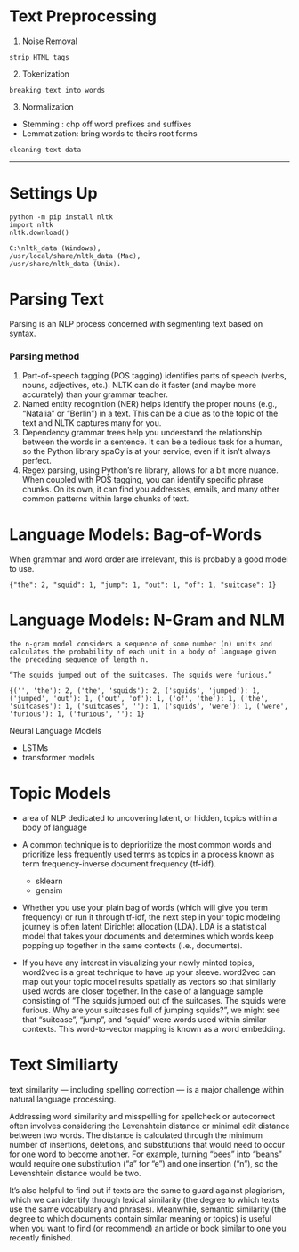 
# Text Preprocessing

1. Noise Removal 
```
strip HTML tags
```

2. Tokenization
```
breaking text into words
```

3. Normalization
* Stemming : chp off word prefixes and suffixes
* Lemmatization: bring words to theirs root forms
```
cleaning text data
```

---

# Settings Up

```
python -m pip install nltk
import nltk
nltk.download()

C:\nltk_data (Windows), 
/usr/local/share/nltk_data (Mac), 
/usr/share/nltk_data (Unix).
```

# Parsing Text
Parsing is an NLP process concerned with segmenting text based on syntax.

### Parsing method
1. Part-of-speech tagging (POS tagging) identifies parts of speech (verbs, nouns, adjectives, etc.). 
   NLTK can do it faster (and maybe more accurately) than your grammar teacher.
2. Named entity recognition (NER) helps identify the proper nouns (e.g., “Natalia” or “Berlin”) in a text. 
   This can be a clue as to the topic of the text and NLTK captures many for you.
3. Dependency grammar trees help you understand the relationship between the words in a sentence. 
   It can be a tedious task for a human, so the Python library spaCy is at your service, even if it isn’t always perfect.
4. Regex parsing, using Python’s re library, allows for a bit more nuance. 
   When coupled with POS tagging, you can identify specific phrase chunks. On its own, it can find you addresses, emails, and many other common patterns within large chunks of text.

# Language Models: Bag-of-Words
When grammar and word order are irrelevant, this is probably a good model to use.
```
{"the": 2, "squid": 1, "jump": 1, "out": 1, "of": 1, "suitcase": 1}
```

# Language Models: N-Gram and NLM

```
the n-gram model considers a sequence of some number (n) units and calculates the probability of each unit in a body of language given the preceding sequence of length n. 
```

```
“The squids jumped out of the suitcases. The squids were furious.”

{('', 'the'): 2, ('the', 'squids'): 2, ('squids', 'jumped'): 1, ('jumped', 'out'): 1, ('out', 'of'): 1, ('of', 'the'): 1, ('the', 'suitcases'): 1, ('suitcases', ''): 1, ('squids', 'were'): 1, ('were', 'furious'): 1, ('furious', ''): 1}
```

Neural Language Models
* LSTMs
* transformer models

# Topic Models 

* area of NLP dedicated to uncovering latent, or hidden, topics within a body of language
* A common technique is to deprioritize the most common words and prioritize less frequently used terms as topics in a process known as term frequency-inverse document frequency (tf-idf).
    * sklearn
    * gensim

* Whether you use your plain bag of words (which will give you term frequency) or run it through tf-idf, the next step in your topic modeling journey is often latent Dirichlet allocation (LDA). LDA is a statistical model that takes your documents and determines which words keep popping up together in the same contexts (i.e., documents).
  
* If you have any interest in visualizing your newly minted topics, word2vec is a great technique to have up your sleeve. word2vec can map out your topic model results spatially as vectors so that similarly used words are closer together. In the case of a language sample consisting of “The squids jumped out of the suitcases. The squids were furious. Why are your suitcases full of jumping squids?”, we might see that “suitcase”, “jump”, and “squid” were words used within similar contexts. This word-to-vector mapping is known as a word embedding.

# Text Similiarty 

text similarity — including spelling correction — is a major challenge within natural language processing.

Addressing word similarity and misspelling for spellcheck or autocorrect often involves considering the Levenshtein distance or minimal edit distance between two words. The distance is calculated through the minimum number of insertions, deletions, and substitutions that would need to occur for one word to become another. For example, turning “bees” into “beans” would require one substitution (“a” for “e”) and one insertion (“n”), so the Levenshtein distance would be two.

It’s also helpful to find out if texts are the same to guard against plagiarism, which we can identify through lexical similarity (the degree to which texts use the same vocabulary and phrases). Meanwhile, semantic similarity (the degree to which documents contain similar meaning or topics) is useful when you want to find (or recommend) an article or book similar to one you recently finished.

